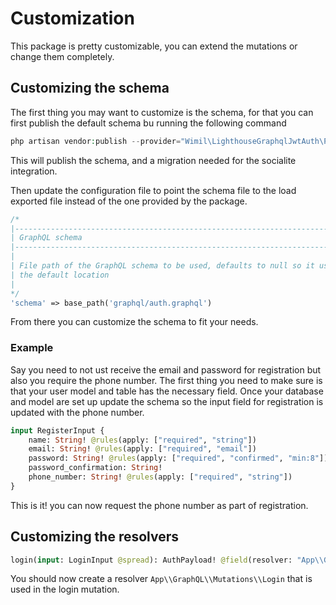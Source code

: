 # Customization

This package is pretty customizable, you can extend the mutations or change them completely.

## Customizing the schema

The first thing you may want to customize is the schema, for that you can first publish the default schema bu running the following command

```php
php artisan vendor:publish --provider="Wimil\LighthouseGraphqlJwtAuth\Providers\LighthouseGraphQLPassportServiceProvider"
```

This will publish the schema, and a migration needed for the socialite integration.

Then update the configuration file to point the schema file to the load exported file instead of the one provided by the package.

```php
/*
|--------------------------------------------------------------------------
| GraphQL schema
|--------------------------------------------------------------------------
|
| File path of the GraphQL schema to be used, defaults to null so it uses
| the default location
|
*/
'schema' => base_path('graphql/auth.graphql')
```
From there you can customize the schema to fit your needs.

### Example

Say you need to not ust receive the email and password for registration but also you require the phone number. The first thing you need to make sure is that your user model and table has the necessary field. Once your database and model are set up update the schema so the input field for registration is updated with the phone number.

```graphql
input RegisterInput {
    name: String! @rules(apply: ["required", "string"])
    email: String! @rules(apply: ["required", "email"])
    password: String! @rules(apply: ["required", "confirmed", "min:8"])
    password_confirmation: String!
    phone_number: String! @rules(apply: ["required", "string"])
}
```

This is it! you can now request the phone number as part of registration.

## Customizing the resolvers

```graphql
login(input: LoginInput @spread): AuthPayload! @field(resolver: "App\\GraphQL\\Mutations\\Login")
```
You should now create a resolver ```App\\GraphQL\\Mutations\\Login``` that is used in the login mutation.